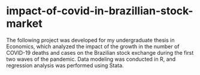 # impact-of-covid-in-brazillian-stock-market

The following project was developed for my undergraduate thesis in Economics, which analyzed the impact of the growth in the number of COVID-19 deaths and cases on the Brazilian stock exchange during the first two 
waves of the pandemic. Data modeling was conducted in R, and regression analysis was performed using Stata.
